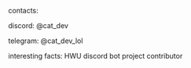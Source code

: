contacts:

discord: @cat_dev

telegram: @cat_dev_lol


interesting facts: HWU discord bot project contributor
